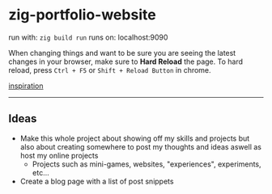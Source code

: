 # zig-portfolio-website
run with: `zig build run`
runs on: localhost:9090

When changing things and want to be sure you are seeing the latest changes in your browser, make sure to **Hard Reload** the page.
To hard reload, press `Ctrl + F5` or `Shift + Reload Button` in chrome.

[inspiration](https://ysap.sh/)

---

## Ideas

- Make this whole project about showing off my skills and projects but also about creating somewhere to post my thoughts and ideas aswell as host my online projects
    - Projects such as mini-games, websites, "experiences", experiments, etc...
- Create a blog page with a list of post snippets
